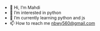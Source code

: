 - 👋 Hi, I’m Mahdi
- 👀 I’m interested in python
- 🌱 I’m currently learning python and js
- 📫 How to reach me nbwy560@gmail.com

<!---
Mr-mahdi-python/Mr-mahdi-python is a ✨ special ✨ repository because its `README.md` (this file) appears on your GitHub profile.
You can click the Preview link to take a look at your changes.
--->
